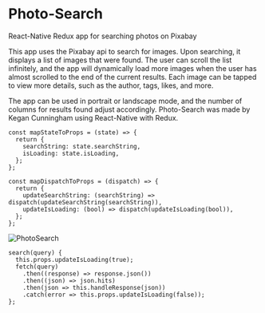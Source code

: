 # Photo-Search
React-Native Redux app for searching photos on Pixabay

This app uses the Pixabay api to search for images. Upon searching, it displays a list of images that were found. The user can scroll the list infinitely, and the app will dynamically load more images when the user has almost scrolled to the end of the current results. Each image can be tapped to view more details, such as the author, tags, likes, and more.

The app can be used in portrait or landscape mode, and the number of columns for results found adjust accordingly. Photo-Search was made by Kegan Cunningham using React-Native with Redux.

```
const mapStateToProps = (state) => {
  return {
    searchString: state.searchString,
    isLoading: state.isLoading,
  };
};

const mapDispatchToProps = (dispatch) => {
  return {
    updateSearchString: (searchString) => dispatch(updateSearchString(searchString)),
    updateIsLoading: (bool) => dispatch(updateIsLoading(bool)),
  };
};
```

![PhotoSearch](/images/Photo-Search.gif)

```
search(query) {
  this.props.updateIsLoading(true);
  fetch(query)
    .then((response) => response.json())
    .then((json) => json.hits)
    .then(json => this.handleResponse(json))
    .catch(error => this.props.updateIsLoading(false));
};
```
